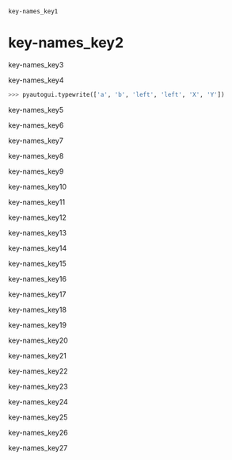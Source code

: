 ```ngMeta
key-names_key1
```
# key-names_key2
key-names_key3

key-names_key4

```python
>>> pyautogui.typewrite(['a', 'b', 'left', 'left', 'X', 'Y'])
```
key-names_key5

key-names_key6

key-names_key7

key-names_key8

key-names_key9

key-names_key10

key-names_key11

key-names_key12

key-names_key13

key-names_key14

key-names_key15

key-names_key16

key-names_key17

key-names_key18

key-names_key19

key-names_key20

key-names_key21

key-names_key22

key-names_key23

key-names_key24

key-names_key25

key-names_key26

key-names_key27